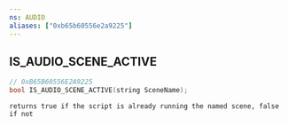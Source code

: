 ```yaml
---
ns: AUDIO
aliases: ["0xb65b60556e2a9225"]
---
```

## IS_AUDIO_SCENE_ACTIVE

```c
// 0xB65B60556E2A9225
bool IS_AUDIO_SCENE_ACTIVE(string SceneName);
```

```
returns true if the script is already running the named scene, false if not
```
